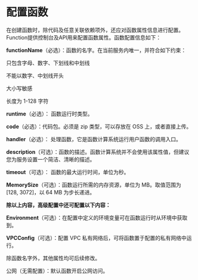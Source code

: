 # 配置函数

在创建函数时，除代码及任意关联依赖项外，还应对函数属性信息进行配置。Function提供控制台及API用来配置函数属性。函数配置信息如下：

 

**functionName**（必选）：函数的名字。在当前服务内唯一，并符合如下约束：

只包含字母、数字、下划线和中划线

不能以数字、中划线开头

大小写敏感

长度为 1-128 字符

**runtime**（必选）： 函数运行时类型。

**code**（必选）：代码包。必须是 zip 类型，可以存放在 OSS 上，或者直接上传。

**handler**（必选）： 处理函数，它是函数计算系统运行用户函数的调用入口。

**description**（可选）：函数的描述。函数计算系统并不会使用该属性值，但建议您为服务设置一个简洁、清晰的描述。

**timeout**（可选）： 函数的最大运行时间，单位为秒。

**MemorySize**（可选）：函数运行所需的内存资源，单位为 MB。取值范围为 [128, 3072]，以 64 MB 为步长递进。

 

**除以上内容，高级配置中还可配置以下内容：**

**Environment**（可选）：在配置中定义的环境变量可在函数运行时从环境中获取到。

**VPCConfig**（可选）：配置 VPC 私有网络后，可将函数置于配置的私有网络中运行。

除函数名字外，其他属性均可后续修改。

公网（无需配置）：默认函数开启公网访问。
